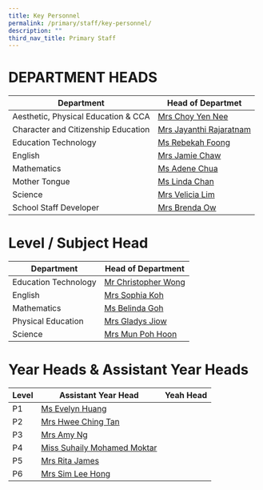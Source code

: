 ```yaml
---
title: Key Personnel
permalink: /primary/staff/key-personnel/
description: ""
third_nav_title: Primary Staff
---
```

# DEPARTMENT HEADS

| Department | Head of Departmet | 
| -------- | -------- |
| Aesthetic, Physical Education & CCA| [Mrs Choy Yen Nee  ](tan_yen_nee@schools.gov.sg)
Character and Citizenship Education | [Mrs Jayanthi Rajaratnam](jayanthi_kadiresan@schools.gov.sg) 
Education Technology| [Ms Rebekah Foong](foong_chen_kai_rebekah@schools.gov.sg)
English| [Mrs Jamie Chaw](lo_hwee_ling_jamie@schools.gov.sg)
Mathematics|[Ms Adene Chua ](chua_yuen_yee@schools.gov.sg)
Mother Tongue|[Ms Linda Chan ](chan_pei_chui@schools.gov.sg)
Science|[Mrs Velicia Lim](foo_wei_tint_velicia@schools.gov.sg)
School Staff Developer| [Mrs Brenda Ow](koh_li_ying_brenda@schools.gov.sg)

# Level / Subject Head 

| Department | Head of Department | 
| -------- | -------- |
| Education Technology| [Mr Christopher Wong ](christopher_wong_say_eng@schools.gov.sg)
English| [Mrs Sophia Koh ](koh_pei_chen_sophia@schools.gov.sg)
Mathematics | [Ms Belinda Goh ](goh_gek_kheng_belinda@schools.gov.sg)
Physical Education  | [Mrs Gladys Jiow](tan_tsu_pei_gladys@schools.gov.sg)
Science |[Mrs Mun Poh Hoon ](chua_poh_hoon@schools.gov.sg)

# Year Heads & Assistant Year Heads


| Level | Assistant Year Head | Yeah Head |
| -------- | -------- | -------- |
| P1    | [Ms Evelyn Huang ](huang_yulin_evelyn@schools.gov.sg)
| P2    | [Mrs Hwee Ching Tan ](tan_sian_huang@schools.gov.sg)| 
| P3    | [Mrs Amy Ng ](fang_yingying_amy@schools.gov.sg)
| P4    | [Miss Suhaily Mohamed Moktar](suhaily_md_moktar@schools.gov.sg) 
| P5    | [Mrs Rita James](rita_james@schools.gov.sg) 
| P6   | [Mrs Sim Lee Hong](chua_lee_hong@schools.gov.sg) |